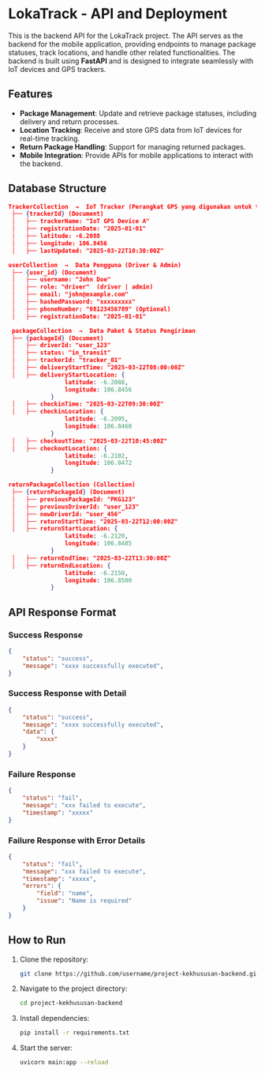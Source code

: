 # LokaTrack - API and Deployment

This is the backend API for the LokaTrack project. The API serves as the backend for the mobile application, providing endpoints to manage package statuses, track locations, and handle other related functionalities. The backend is built using **FastAPI** and is designed to integrate seamlessly with IoT devices and GPS trackers.

## Features
- **Package Management**: Update and retrieve package statuses, including delivery and return processes.
- **Location Tracking**: Receive and store GPS data from IoT devices for real-time tracking.
- **Return Package Handling**: Support for managing returned packages.
- **Mobile Integration**: Provide APIs for mobile applications to interact with the backend.

## Database Structure
```json
TrackerCollection  →  IoT Tracker (Perangkat GPS yang digunakan untuk tracking)
 ├── {trackerId} (Document)
 │   ├── trackerName: "IoT GPS Device A"
 │   ├── registrationDate: "2025-01-01"
 │   ├── latitude: -6.2088
 │   ├── longitude: 106.8456
 │   ├── lastUpdated: "2025-03-22T10:30:00Z"

userCollection  →  Data Pengguna (Driver & Admin)
 ├── {user_id} (Document)
 │   ├── username: "John Doe"
 │   ├── role: "driver"  (driver | admin)
 │   ├── email: "john@example.com"
 │   ├── hashedPassword: "xxxxxxxxx"
 │   ├── phoneNumber: "08123456789" (Optional)
 │   ├── registrationDate: "2025-01-01"

 packageCollection  →  Data Paket & Status Pengiriman
 ├── {packageId} (Document)
 │   ├── driverId: "user_123"
 │   ├── status: "in_transit"
 │   ├── trackerId: "tracker_01"
 │   ├── deliveryStartTime: "2025-03-22T08:00:00Z"
 │   ├── deliveryStartLocation: { 
                latitude: -6.2088, 
                longitude: 106.8456 
            }
 │   ├── checkinTime: "2025-03-22T09:30:00Z"
 │   ├── checkinLocation: { 
                latitude: -6.2095, 
                longitude: 106.8460 
            }
 │   ├── checkoutTime: "2025-03-22T10:45:00Z"
 │   ├── checkoutLocation: { 
                latitude: -6.2102, 
                longitude: 106.8472 
            }

returnPackageCollection (Collection)
 ├── {returnPackageId} (Document)
 │   ├── previousPackageId: "PKG123"
 │   ├── previousDriverId: "user_123"
 │   ├── newDriverId: "user_456"
 │   ├── returnStartTime: "2025-03-22T12:00:00Z"
 │   ├── returnStartLocation: { 
                latitude: -6.2120, 
                longitude: 106.8485 
            }
 │   ├── returnEndTime: "2025-03-22T13:30:00Z"
 │   ├── returnEndLocation: { 
                latitude: -6.2150, 
                longitude: 106.8500 
            }
 ```


## API Response Format
### Success Response
```json
{
    "status": "success",
    "message": "xxxx successfully executed",
}
```

### Success Response with Detail
```json
{
    "status": "success",
    "message": "xxxx successfully executed",
    "data": {
        "xxxx"
    }
}
```

### Failure Response
```json
{
    "status": "fail",
    "message": "xxx failed to execute",
    "timestamp": "xxxxx"
}
```

### Failure Response with Error Details
```json
{
    "status": "fail",
    "message": "xxx failed to execute",
    "timestamp": "xxxxx",
    "errors": {
        "field": "name",
        "issue": "Name is required"
    }
}
```


## How to Run
1. Clone the repository:
   ```bash
   git clone https://github.com/username/project-kekhususan-backend.git
   ```
2. Navigate to the project directory:
   ```bash
   cd project-kekhususan-backend
   ```
3. Install dependencies:
   ```bash
   pip install -r requirements.txt
   ```
4. Start the server:
   ```bash
   uvicorn main:app --reload
   ```

